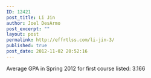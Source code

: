 ```yaml
---
ID: 12421
post_title: Li Jin
author: Joel DesArmo
post_excerpt: ""
layout: post
permalink: http://effrtlss.com/li-jin-3/
published: true
post_date: 2012-11-02 20:52:16
---
```

<p>Average GPA in Spring 2012 for first course listed: 3.166</p>